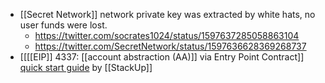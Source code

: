 - [[Secret Network]] network private key was extracted by white hats, no user funds were lost.
    - https://twitter.com/socrates1024/status/1597637285058863104
    - https://twitter.com/SecretNetwork/status/1597636628369268737
- [[[[EIP]] 4337: [[account abstraction (AA)]] via Entry Point Contract]] [quick start guide](https://docs.stackup.sh/docs/guides/quickstart) by [[StackUp]]
